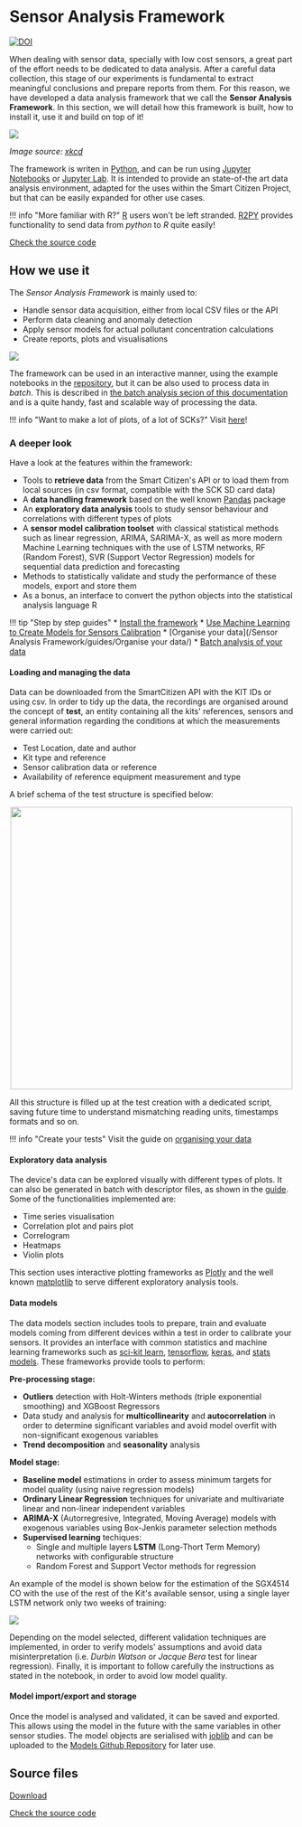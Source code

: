Sensor Analysis Framework
=========================

[![DOI](https://zenodo.org/badge/97752018.svg)](https://zenodo.org/badge/latestdoi/97752018)

When dealing with sensor data, specially with low cost sensors, a great part of the effort needs to be dedicated to data analysis. After a careful data collection, this stage of our experiments is fundamental to extract meaningful conclusions and prepare reports from them. For this reason, we have developed a data analysis framework that we call the **Sensor Analysis Framework**. In this section, we will detail how this framework is built, how to install it, use it and build on top of it!

![](https://imgs.xkcd.com/comics/the_data_so_far.png)

_Image source: [xkcd](https://xkcd.com/373/)_

The framework is writen in [Python](http://www.python.org), and can be run using [Jupyter Notebooks](http://jupyter.org/) or [Jupyter Lab](https://github.com/jupyterlab/jupyterlab). It is intended to provide an state-of-the art data analysis environment, adapted for the uses within the Smart Citizen Project, but that can be easily expanded for other use cases.

!!! info "More familiar with R?"
    [R](https://www.r-project.org/) users won't be left stranded. [R2PY](https://rpy2.bitbucket.io/) provides functionality to send data from _python_ to _R_ quite easily!

<a class="github-button" data-size="large" href="https://github.com/fablabbcn/smartcitizen-iscape-data" aria-label="Check the source code">Check the source code</a>

## How we use it

The _Sensor Analysis Framework_ is mainly used to:

- Handle sensor data acquisition, either from local CSV files or the API
- Perform data cleaning and anomaly detection
- Apply sensor models for actual pollutant concentration calculations
- Create reports, plots and visualisations

![](https://i.imgur.com/siufqdY.png)

The framework can be used in an interactive manner, using the example notebooks in the [repository](https://github.com/fablabbcn/smartcitizen-iscape-data/tree/master/notebooks/src_ipynb), but it can be also used to process data in _batch_. This is described in [the batch analysis secion of this documentation](/Sensor%20Analysis%20Framework/guides/Analyse%20your%20data%20in%20batch) and is a quite handy, fast and scalable way of processing the data.

!!! info "Want to make a lot of plots, of a lot of SCKs?"
    Visit [here](/Sensor%20Analysis%20Framework/guides/Analyse%20your%20data%20in%20batch)!

### A deeper look

Have a look at the features within the framework: 

- Tools to **retrieve data** from the Smart Citizen's API or to load them from local sources (in csv format, compatible with the SCK SD card data)
- A **data handling framework** based on the well known [Pandas](http://www.pandas.org) package
- An **exploratory data analysis** tools to study sensor behaviour and correlations with different types of plots
- A **sensor model calibration toolset** with classical statistical methods such as linear regression, ARIMA, SARIMA-X, as well as more modern Machine Learning techniques with the use of LSTM networks, RF (Random Forest), SVR (Support Vector Regression) models for sequential data prediction and forecasting
- Methods to statistically validate and study the performance of these models, export and store them
- As a bonus, an interface to convert the python objects into the statistical analysis language R

!!! tip "Step by step guides"
	* [Install the framework](/Sensor%20Analysis%20Framework/guides/Install%20the%20framework/)
	* [Use Machine Learning to Create Models for Sensors Calibration](/Sensor%20Analysis%20Framework/guides/Creating%20Models%20for%20Sensors%20Calibration/)
	* [Organise your data](/Sensor Analysis Framework/guides/Organise your data/)
    * [Batch analysis of your data](/Sensor%20Analysis%20Framework/guides/Analyse%20your%20data%20in%20batch)

#### Loading and managing the data

Data can be downloaded from the SmartCitizen API with the KIT IDs or using csv. In order to tidy up the data, the recordings are organised around the concept of **test**, an entity containing all the kits' references, sensors and general information regarding the conditions at which the measurements were carried out:

- Test Location, date and author
- Kit type and reference
- Sensor calibration data or reference
- Availability of reference equipment measurement and type

A brief schema of the test structure is specified below:

<div style="text-align:center">
<image src="https://i.imgur.com/CSi5tL4.png" width="500px"/>
</div>

All this structure is filled up at the test creation with a dedicated script, saving future time to understand mismatching reading units, timestamps formats and so on.

!!! info "Create your tests"
    Visit the guide on [organising your data](/Sensor%20Analysis%20Framework/guides/Organise%20your%20data) 

#### Exploratory data analysis

The device's data can be explored visually with different types of plots. It can also be generated in batch with descriptor files, as shown in the [guide](/Sensor%20Analysis%20Framework/guides/Analyse%20your%20data%20in%20batch).
 Some of the functionalities implemented are:

- Time series visualisation
- Correlation plot and pairs plot
- Correlogram
- Heatmaps
- Violin plots

This section uses interactive plotting frameworks as [Plotly](http://plot.ly) and the well known [matplotlib](http://matplotlib.org/) to serve different exploratory analysis tools.

#### Data models

The data models section includes tools to prepare, train and evaluate models coming from different devices within a test in order to calibrate your sensors. It provides an interface with common statistics and machine learning frameworks such as [sci-kit learn](http://scikit-learn.org/), [tensorflow](https://www.tensorflow.org), [keras](http://keras.io/), and [stats models](http://www.statsmodels.org/dev/tsa.html#module-statsmodels.tsa). These frameworks provide tools to perform:

**Pre-processing stage:**

- **Outliers** detection with Holt-Winters methods (triple exponential smoothing) and XGBoost Regressors
- Data study and analysis for **multicollinearity** and **autocorrelation** in order to determine significant variables and avoid model overfit with non-significant exogenous variables
- **Trend decomposition** and **seasonality** analysis

**Model stage:**

- **Baseline model** estimations in order to assess minimum targets for model quality (using naive regression models)
- **Ordinary Linear Regression** techniques for univariate and multivariate linear and non-linear independent variables
- **ARIMA-X** (Autorregresive, Integrated, Moving Average) models with exogenous variables using Box-Jenkis parameter selection methods
- **Supervised learning** techiques:
    - Single and multiple layers **LSTM** (Long-Thort Term Memory) networks with configurable structure
    - Random Forest and Support Vector methods for regression

An example of the model is shown below for the estimation of the SGX4514 CO with the use of the rest of the Kit's available sensor, using a single layer LSTM network only two weeks of training:

![](https://i.imgur.com/Sdy5vWy.png)

Depending on the model selected, different validation techniques are implemented, in order to verify models' assumptions and avoid data misinterpretation (i.e. *Durbin Watson* or *Jacque Bera* test for linear regression). Finally, it is important to follow carefully the instructions as stated in the notebook, in order to avoid low model quality.

#### Model import/export and storage

Once the model is analysed and validated, it can be saved and exported. This allows using the model in the future with the same variables in other sensor studies. The model objects are serialised with [joblib](https://github.com/joblib/joblib) and can be uploaded to the [Models Github Repository](https://github.com/fablabbcn/smartcitizen-iscape-models) for later use.

## Source files

<a class="github-button" data-size="large" href="https://github.com/fablabbcn/smartcitizen-iscape-data/archive/master.zip" data-icon="octicon-cloud-download" aria-label="Download from GitHub">Download</a>

<a class="github-button" data-size="large" href="https://github.com/fablabbcn/smartcitizen-iscape-data" aria-label="Check the source code">Check the source code</a>